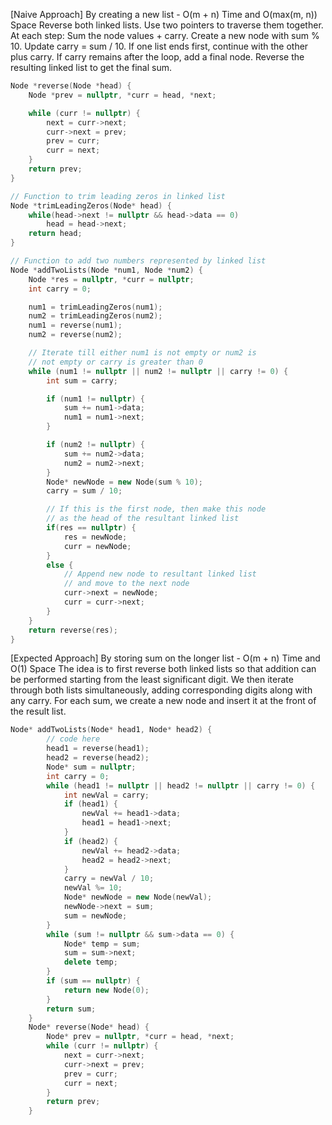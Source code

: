 <p>[Naive Approach] By creating a new list - O(m + n) Time and O(max(m, n)) Space
Reverse both linked lists.
Use two pointers to traverse them together.
At each step:
Sum the node values + carry.
Create a new node with sum % 10.
Update carry = sum / 10.
If one list ends first, continue with the other plus carry.
If carry remains after the loop, add a final node.
Reverse the resulting linked list to get the final sum.
</p>

```cpp
Node *reverse(Node *head) {
    Node *prev = nullptr, *curr = head, *next;

    while (curr != nullptr) {
        next = curr->next;
        curr->next = prev;
        prev = curr;
        curr = next;
    }
    return prev;
}

// Function to trim leading zeros in linked list
Node *trimLeadingZeros(Node* head) {
	while(head->next != nullptr && head->data == 0)
    	head = head->next;
	return head;
}

// Function to add two numbers represented by linked list
Node *addTwoLists(Node *num1, Node *num2) {
    Node *res = nullptr, *curr = nullptr;
    int carry = 0;

	num1 = trimLeadingZeros(num1);
	num2 = trimLeadingZeros(num2);
    num1 = reverse(num1);
    num2 = reverse(num2);

    // Iterate till either num1 is not empty or num2 is
    // not empty or carry is greater than 0
    while (num1 != nullptr || num2 != nullptr || carry != 0) {
        int sum = carry;

        if (num1 != nullptr) {
            sum += num1->data;
            num1 = num1->next;
        }

        if (num2 != nullptr) {
            sum += num2->data;
            num2 = num2->next;
        }
        Node* newNode = new Node(sum % 10);
        carry = sum / 10;

      	// If this is the first node, then make this node
      	// as the head of the resultant linked list
      	if(res == nullptr) {
        	res = newNode;
          	curr = newNode;
        }
      	else {
          	// Append new node to resultant linked list
          	// and move to the next node
        	curr->next = newNode;
        	curr = curr->next;
        }
    }
    return reverse(res);
}
```
<p>[Expected Approach] By storing sum on the longer list - O(m + n) Time and O(1) Space
The idea is to first reverse both linked lists so that addition can be performed starting from the least significant digit. We then iterate through both lists simultaneously, adding corresponding digits along with any carry. For each sum, we create a new node and insert it at the front of the result list.</p>

```cpp
Node* addTwoLists(Node* head1, Node* head2) {
        // code here
        head1 = reverse(head1);
        head2 = reverse(head2);
        Node* sum = nullptr;
        int carry = 0;
        while (head1 != nullptr || head2 != nullptr || carry != 0) {
            int newVal = carry;
            if (head1) {
                newVal += head1->data;
                head1 = head1->next;
            }
            if (head2) {
                newVal += head2->data;
                head2 = head2->next;
            }
            carry = newVal / 10;
            newVal %= 10;
            Node* newNode = new Node(newVal);
            newNode->next = sum;
            sum = newNode;
        }
        while (sum != nullptr && sum->data == 0) {
            Node* temp = sum;
            sum = sum->next;
            delete temp;
        }
        if (sum == nullptr) {
            return new Node(0);
        }
        return sum;
    }
    Node* reverse(Node* head) {
        Node* prev = nullptr, *curr = head, *next;
        while (curr != nullptr) {
            next = curr->next;
            curr->next = prev;
            prev = curr;
            curr = next;
        }
        return prev;
    }

